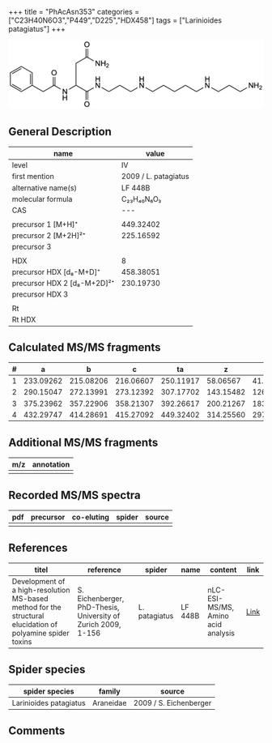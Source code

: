 +++
title = "PhAcAsn353"
categories = ["C23H40N6O3","P449","D225","HDX458"]
tags = ["Larinioides patagiatus"]
+++

![](/img/PhAcAsn353.png)

## General Description

| name                        | value                |
|-----------------------------|----------------------|
| level                       | IV                   |
| first mention               | 2009 / L. patagiatus |
| alternative name(s)         | LF 448B              |
| molecular formula           | C₂₃H₄₀N₆O₃           |
| CAS                         | ---                  |
|                             |                      |
| precursor 1 [M+H]⁺          | 449.32402            |
| precursor 2 [M+2H]²⁺        | 225.16592            |
| precursor 3                 |                      |
|                             |                      |
| HDX                         | 8                    |
| precursor HDX   [d₈-M+D]⁺   | 458.38051            |
| precursor HDX 2 [d₈-M+2D]²⁺ | 230.19730            |
| precursor HDX 3             |                      |
|                             |                      |
| Rt                          |                      |
| Rt HDX                      |                      |

## Calculated MS/MS fragments

| # | a         | b         | c         | ta        | z         | y         | tz        |
|---|-----------|-----------|-----------|-----------|-----------|-----------|-----------|
| 1 | 233.09262 | 215.08206 | 216.06607 | 250.11917 | 58.06567  | 41.03912  | 75.09222  |
| 2 | 290.15047 | 272.13991 | 273.12392 | 307.17702 | 143.15482 | 126.12827 | 160.18137 |
| 3 | 375.23962 | 357.22906 | 358.21307 | 392.26617 | 200.21267 | 183.18612 | 217.23922 |
| 4 | 432.29747 | 414.28691 | 415.27092 | 449.32402 | 314.25560 | 297.22905 | 331.28215 |

## Additional MS/MS fragments

| m/z       | annotation |
|-----------|------------|
|           |            |

## Recorded MS/MS spectra

| pdf | precursor | co-eluting | spider    | source                              |
|-----|-----------|------------|-----------|-------------------------------------|
|     |           |            |           |                                     |

## References

| titel                                                                                                      | reference                                                     | spider        | name    | content                            | link                                                               |
|------------------------------------------------------------------------------------------------------------|---------------------------------------------------------------|---------------|---------|------------------------------------|--------------------------------------------------------------------|
| Development of a high-resolution MS-based method for the structural elucidation of polyamine spider toxins | S. Eichenberger, PhD-Thesis, University of Zurich 2009, 1-156 | L. patagiatus | LF 448B | nLC-ESI-MS/MS, Amino acid analysis | [Link](https://www.zora.uzh.ch/id/eprint/12787/1/Eichenberger.pdf) |

## Spider species

| spider species         | family    | source                 |
|------------------------|-----------|------------------------|
| Larinioides patagiatus | Araneidae | 2009 / S. Eichenberger |

## Comments